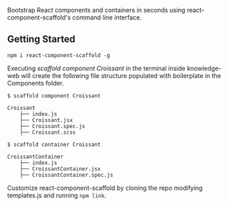 Bootstrap React components and containers in seconds using react-component-scaffold's command line interface.

## Getting Started

`npm i react-component-scaffold -g`

Executing _scaffold component Croissant_ in the terminal inside knowledge-web will create the following file structure populated with boilerplate in the Components folder.

```
$ scaffold component Croissant

Croissant
    ├── index.js
    ├── Croissant.jsx
    ├── Croissant.spec.js
    ├── Croissant.scss

```


```
$ scaffold container Croissant

CroissantContainer
    ├── index.js
    ├── CroissantContainer.jsx
    ├── CroissantContainer.spec.js

```
Customize react-component-scaffold by cloning the repo modifying templates.js and running `npm link`.